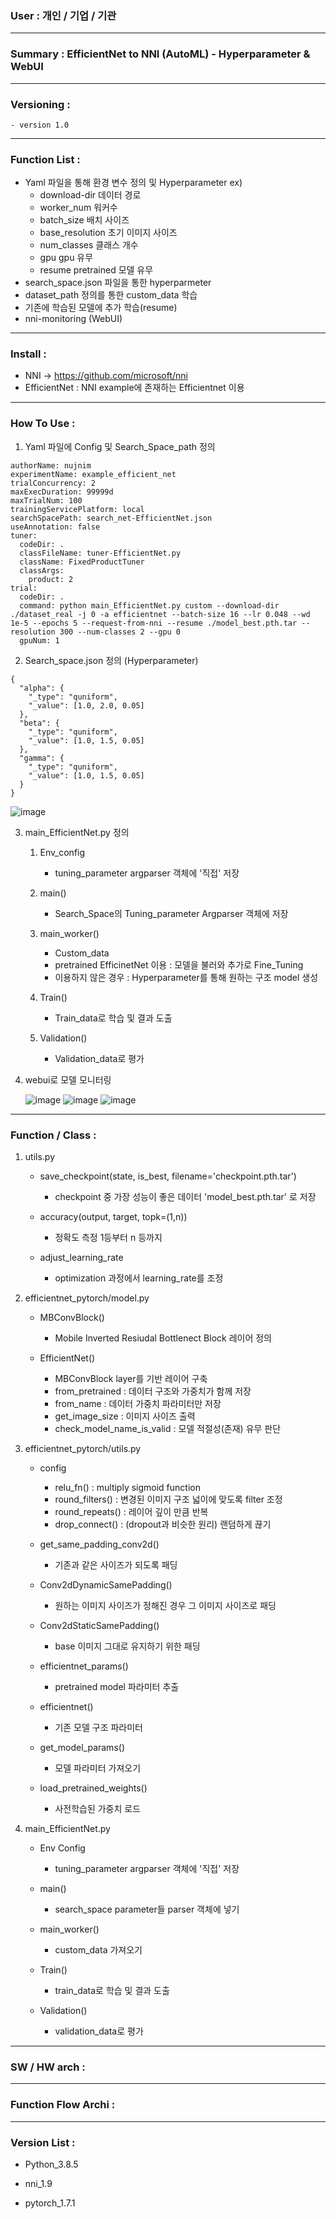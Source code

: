 ### User : 개인 / 기업 / 기관

-----

### Summary : EfficientNet to NNI (AutoML) - Hyperparameter & WebUI

-----

### Versioning :

```
- version 1.0
```

-----

### Function List :

- Yaml 파일을 통해 환경 변수 정의 및 Hyperparameter ex)
    - download-dir 데이터 경로
    - worker_num 워커수
    - batch_size 배치 사이즈
    - base_resolution 초기 이미지 사이즈
    - num_classes 클래스 개수
    - gpu gpu 유무
    - resume pretrained 모델 유무
- search_space.json 파일을 통한 hyperparmeter
- dataset_path 정의를 통한 custom_data 학습
- 기존에 학습된 모델에 추가 학습(resume)
- nni-monitoring (WebUI)



-----

### Install :

- NNI -> https://github.com/microsoft/nni
- EfficientNet : NNI example에 존재하는 Efficientnet 이용

-----

### How To Use :
1. Yaml 파일에 Config 및 Search_Space_path 정의

```
authorName: nujnim
experimentName: example_efficient_net
trialConcurrency: 2
maxExecDuration: 99999d
maxTrialNum: 100
trainingServicePlatform: local
searchSpacePath: search_net-EfficientNet.json
useAnnotation: false
tuner:
  codeDir: .
  classFileName: tuner-EfficientNet.py
  className: FixedProductTuner
  classArgs:
    product: 2
trial:
  codeDir: .
  command: python main_EfficientNet.py custom --download-dir ./dataset_real -j 0 -a efficientnet --batch-size 16 --lr 0.048 --wd 1e-5 --epochs 5 --request-from-nni --resume ./model_best.pth.tar --resolution 300 --num-classes 2 --gpu 0
  gpuNum: 1
```

2. Search_space.json 정의 (Hyperparameter)

```
{
  "alpha": {
    "_type": "quniform",
    "_value": [1.0, 2.0, 0.05]
  },
  "beta": {
    "_type": "quniform",
    "_value": [1.0, 1.5, 0.05]
  },
  "gamma": {
    "_type": "quniform",
    "_value": [1.0, 1.5, 0.05]
  }
}
```
![image](https://github.com/juniroc/ML_ops/blob/main/nni/Efficient_Net/md_images/json_image.PNG)

3. main_EfficientNet.py 정의
    1) Env_config
        - tuning_parameter argparser 객체에 '직접' 저장
    
    2) main()
        - Search_Space의 Tuning_parameter Argparser 객체에 저장
    
    3) main_worker()
        - Custom_data 
        - pretrained EfficinetNet 이용 : 모델을 불러와 추가로 Fine_Tuning
        - 이용하지 않은 경우 : Hyperparameter를 통해 원하는 구조 model 생성
    
    4) Train()
        - Train_data로 학습 및 결과 도출
        
    5) Validation()
        - Validation_data로 평가

4. webui로 모델 모니터링
    
    ![image](https://github.com/juniroc/ML_ops/blob/main/nni/Efficient_Net/md_images/image1.png)
    ![image](https://github.com/juniroc/ML_ops/blob/main/nni/Efficient_Net/md_images/image2.png)
    ![image](https://github.com/juniroc/ML_ops/blob/main/nni/Efficient_Net/md_images/image3.png)
    

-----

### Function / Class :

1. utils.py
    - save_checkpoint(state, is_best, filename='checkpoint.pth.tar')
        - checkpoint 중 가장 성능이 좋은 데이터 'model_best.pth.tar' 로 저장
    
    - accuracy(output, target, topk=(1,n))
        - 정확도 측정 1등부터 n 등까지
    
    - adjust_learning_rate
        - optimization 과정에서 learning_rate를 조정
    
2. efficientnet_pytorch/model.py
    - MBConvBlock()
        - Mobile Inverted Resiudal Bottlenect Block 레이어 정의
    
    - EfficientNet()
        - MBConvBlock layer를 기반 레이어 구축
        - from_pretrained : 데이터 구조와 가중치가 함께 저장
        - from_name : 데이터 가중치 파라미터만 저장
        - get_image_size : 이미지 사이즈 출력
        - check_model_name_is_valid : 모델 적절성(존재) 유무 판단

3. efficientnet_pytorch/utils.py
    - config
        - relu_fn() : multiply sigmoid function 
        - round_filters() : 변경된 이미지 구조 넓이에 맞도록 filter 조정
        - round_repeats() : 레이어 깊이 만큼 반복
        - drop_connect() : (dropout과 비슷한 원리) 랜덤하게 끊기
    
    - get_same_padding_conv2d()
        - 기존과 같은 사이즈가 되도록 패딩
    
    - Conv2dDynamicSamePadding()
        - 원하는 이미지 사이즈가 정해진 경우 그 이미지 사이즈로 패딩 

    - Conv2dStaticSamePadding()
        - base 이미지 그대로 유지하기 위한 패딩
    
    - efficientnet_params()
        - pretrained model 파라미터 추출
    
    - efficientnet()
        - 기존 모델 구조 파라미터
    
    - get_model_params()
        - 모델 파라미터 가져오기
    
    - load_pretrained_weights()
        - 사전학습된 가중치 로드

4. main_EfficientNet.py
    - Env Config
        - tuning_parameter argparser 객체에 '직접' 저장

    - main()
        - search_space parameter들 parser 객체에 넣기
    
    - main_worker()
        - custom_data 가져오기
    
    - Train()
        - train_data로 학습 및 결과 도출
        
    - Validation()
        - validation_data로 평가
-----

### SW / HW arch :

-----

### Function Flow Archi :

-----

### Version List :

- Python_3.8.5

- nni_1.9

- pytorch_1.7.1


```python

```
